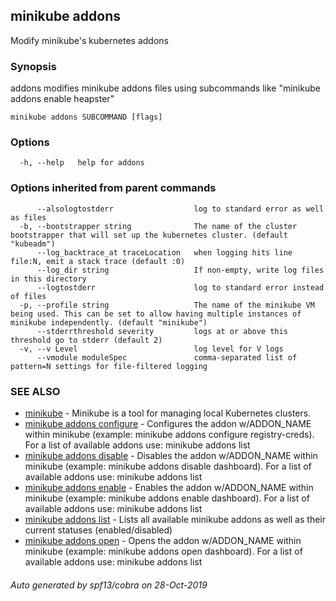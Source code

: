 ## minikube addons

Modify minikube's kubernetes addons

### Synopsis

addons modifies minikube addons files using subcommands like "minikube addons enable heapster"

```
minikube addons SUBCOMMAND [flags]
```

### Options

```
  -h, --help   help for addons
```

### Options inherited from parent commands

```
      --alsologtostderr                  log to standard error as well as files
  -b, --bootstrapper string              The name of the cluster bootstrapper that will set up the kubernetes cluster. (default "kubeadm")
      --log_backtrace_at traceLocation   when logging hits line file:N, emit a stack trace (default :0)
      --log_dir string                   If non-empty, write log files in this directory
      --logtostderr                      log to standard error instead of files
  -p, --profile string                   The name of the minikube VM being used. This can be set to allow having multiple instances of minikube independently. (default "minikube")
      --stderrthreshold severity         logs at or above this threshold go to stderr (default 2)
  -v, --v Level                          log level for V logs
      --vmodule moduleSpec               comma-separated list of pattern=N settings for file-filtered logging
```

### SEE ALSO

* [minikube](minikube.md)	 - Minikube is a tool for managing local Kubernetes clusters.
* [minikube addons configure](minikube_addons_configure.md)	 - Configures the addon w/ADDON_NAME within minikube (example: minikube addons configure registry-creds). For a list of available addons use: minikube addons list 
* [minikube addons disable](minikube_addons_disable.md)	 - Disables the addon w/ADDON_NAME within minikube (example: minikube addons disable dashboard). For a list of available addons use: minikube addons list 
* [minikube addons enable](minikube_addons_enable.md)	 - Enables the addon w/ADDON_NAME within minikube (example: minikube addons enable dashboard). For a list of available addons use: minikube addons list 
* [minikube addons list](minikube_addons_list.md)	 - Lists all available minikube addons as well as their current statuses (enabled/disabled)
* [minikube addons open](minikube_addons_open.md)	 - Opens the addon w/ADDON_NAME within minikube (example: minikube addons open dashboard). For a list of available addons use: minikube addons list 

###### Auto generated by spf13/cobra on 28-Oct-2019
